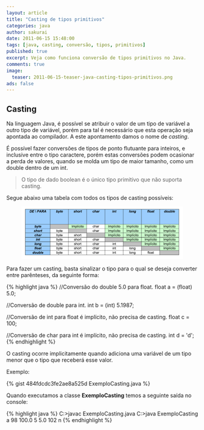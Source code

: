 ```yaml
---
layout: article
title: "Casting de tipos primitivos"
categories: java
author: sakurai
date: 2011-06-15 15:48:00
tags: [java, casting, conversão, tipos, primitivos]
published: true
excerpt: Veja como funciona conversão de tipos primitivos no Java.
comments: true
image:
  teaser: 2011-06-15-teaser-java-casting-tipos-primitivos.png
ads: false
---
```


## Casting

Na linguagem Java, é possível se atribuir o valor de um tipo de variável a outro tipo de variável, porém para tal é necessário que esta operação seja apontada ao compilador. A este apontamento damos o nome de *casting*.

É possível fazer conversões de tipos de ponto flutuante para inteiros, e inclusive entre o tipo caractere, porém estas conversões podem ocasionar a perda de valores, quando se molda um tipo de maior tamanho, como um double dentro de um int.

> O tipo de dado boolean é o único tipo primitivo que não suporta casting.

Segue abaixo uma tabela com todos os tipos de casting possíveis:

<figure>
    <a href="/images/2011-06-15-java-casting-tipos-primitivos-01.png"><img src="/images/2011-06-15-java-casting-tipos-primitivos-01.png" alt="Casting de tipos primitivos do Java."></a>
</figure>

Para fazer um casting, basta sinalizar o tipo para o qual se deseja converter entre parênteses, da seguinte forma:

{% highlight java %}
//Conversão do double 5.0 para float.
float a  = (float) 5.0;

//Conversão de double para int.
int b = (int) 5.1987;

//Conversão de int para float é implícito, não precisa de casting.
float c = 100;

//Conversão de char para int é implícito, não precisa de casting.
int d = 'd';
{% endhighlight %}

O casting ocorre implicitamente quando adiciona uma variável de um tipo menor que o tipo que receberá esse valor.

Exemplo:

{% gist 484fdcdc3fe2ae8a525d ExemploCasting.java %}

Quando executamos a classe **ExemploCasting** temos a seguinte saída no console:

{% highlight java %}
C:\>javac ExemploCasting.java
C:\>java ExemploCasting
a
98
100.0
5
5.0
102
n
{% endhighlight %}
